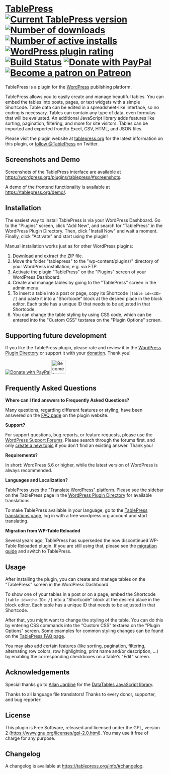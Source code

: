 # [TablePress](https://tablepress.org/) [![Current TablePress version](https://img.shields.io/wordpress/plugin/v/tablepress.svg)](https://wordpress.org/plugins/tablepress/) [![Number of downloads](https://img.shields.io/wordpress/plugin/dt/tablepress.svg)](https://wordpress.org/plugins/tablepress/advanced/) [![Number of active installs](https://img.shields.io/wordpress/plugin/installs/tablepress.svg)](https://wordpress.org/plugins/tablepress/advanced/) [![WordPress plugin rating](https://img.shields.io/wordpress/plugin/r/tablepress.svg)](https://wordpress.org/plugins/tablepress/#reviews) [![Build Status](https://img.shields.io/travis/TobiasBg/TablePress.svg)](https://travis-ci.com/TobiasBg/TablePress) [![Donate with PayPal](https://img.shields.io/badge/PayPal-Donate-yellow.svg)](https://www.paypal.me/TobiasBg) [![Become a patron on Patreon](https://img.shields.io/badge/patreon-%20-ff5441)](https://www.patreon.com/TobiasBg)

TablePress is a plugin for the [WordPress](https://wordpress.org/) publishing platform.

TablePress allows you to easily create and manage beautiful tables. You can embed the tables into posts, pages, or text widgets with a simple Shortcode. Table data can be edited in a spreadsheet-like interface, so no coding is necessary. Tables can contain any type of data, even formulas that will be evaluated. An additional JavaScript library adds features like sorting, pagination, filtering, and more for site visitors. Tables can be imported and exported from/to Excel, CSV, HTML, and JSON files.

Please visit the plugin website at [tablepress.org](https://tablepress.org/) for the latest information on this plugin, or [follow @TablePress](https://twitter.com/TablePress) on Twitter.

## Screenshots and Demo

Screenshots of the TablePress interface are available at https://wordpress.org/plugins/tablepress/#screenshots.

A demo of the frontend functionality is available at https://tablepress.org/demo/.

## Installation

The easiest way to install TablePress is via your WordPress Dashboard. Go to the "Plugins" screen, click "Add New", and search for "TablePress" in the WordPress Plugin Directory. Then, click "Install Now" and wait a moment. Finally, click "Activate" and start using the plugin!

Manual installation works just as for other WordPress plugins:

1. [Download](https://downloads.wordpress.org/plugin/tablepress.latest-stable.zip) and extract the ZIP file.
1. Move the folder "tablepress" to the "wp-content/plugins/" directory of your WordPress installation, e.g. via FTP.
1. Activate the plugin "TablePress" on the "Plugins" screen of your WordPress Dashboard.
1. Create and manage tables by going to the "TablePress" screen in the admin menu.
1. To insert a table into a post or page, copy its Shortcode `[table id=<ID> /]` and paste it into a "Shortcode" block at the desired place in the block editor. Each table has a unique ID that needs to be adjusted in that Shortcode.
1. You can change the table styling by using CSS code, which can be entered into the "Custom CSS" textarea on the "Plugin Options" screen.

## Supporting future development

If you like the TablePress plugin, please rate and review it in the [WordPress Plugin Directory](https://wordpress.org/support/view/plugin-reviews/tablepress) or support it with your [donation](https://tablepress.org/donate/). Thank you!

[![Donate with PayPal](https://www.paypal.com/en_US/i/btn/x-click-butcc-donate.gif)](https://www.paypal.me/TobiasBg) [<img src="https://c5.patreon.com/external/logo/become_a_patron_button.png" alt="Become a patron on Patreon" height="44">](https://www.patreon.com/TobiasBg)

## Frequently Asked Questions

**Where can I find answers to Frequently Asked Questions?**

Many questions, regarding different features or styling, have been answered on the [FAQ page](https://tablepress.org/faq/) on the plugin website.

**Support?**

For support questions, bug reports, or feature requests, please use the [WordPress Support Forums](https://wordpress.org/support/plugin/tablepress). Please search through the forums first, and only [create a new topic](https://wordpress.org/support/plugin/tablepress#new-post) if you don't find an existing answer. Thank you!

**Requirements?**

In short: WordPress 5.6 or higher, while the latest version of WordPress is always recommended.

**Languages and Localization?**

TablePress uses the ["Translate WordPress" platform](https://translate.wordpress.org/). Please see the sidebar on the TablePress page in the [WordPress Plugin Directory](https://wordpress.org/plugins/tablepress/) for available translations.

To make TablePress available in your language, go to the [TablePress translations page](https://translate.wordpress.org/projects/wp-plugins/tablepress/), log in with a free wordpress.org account and start translating.

**Migration from WP-Table Reloaded**

Several years ago, TablePress has superseded the now discontinued WP-Table Reloaded plugin. If you are still using that, please see the [migration guide](https://tablepress.org/migration-from-wp-table-reloaded/) and switch to TablePress.

## Usage

After installing the plugin, you can create and manage tables on the "TablePress" screen in the WordPress Dashboard.

To show one of your tables in a post or on a page, embed the Shortcode `[table id=<the-ID> /]` into a "Shortcode" block at the desired place in the block editor. Each table has a unique ID that needs to be adjusted in that Shortcode.

After that, you might want to change the styling of the table. You can do this by entering CSS commands into the "Custom CSS" textarea on the "Plugin Options" screen. Some examples for common styling changes can be found on the [TablePress FAQ page](https://tablepress.org/faq/).

You may also add certain features (like sorting, pagination, filtering, alternating row colors, row highlighting, print name and/or description, ...) by enabling the corresponding checkboxes on a table's "Edit" screen.

## Acknowledgements

Special thanks go to [Allan Jardine](https://www.sprymedia.co.uk/) for the [DataTables JavaScript library](https://www.datatables.net/).

Thanks to all language file translators! Thanks to every donor, supporter, and bug reporter!

## License

This plugin is Free Software, released and licensed under the GPL, version 2 (https://www.gnu.org/licenses/gpl-2.0.html). You may use it free of charge for any purpose.

## Changelog

A changelog is available at https://tablepress.org/info/#changelog.

